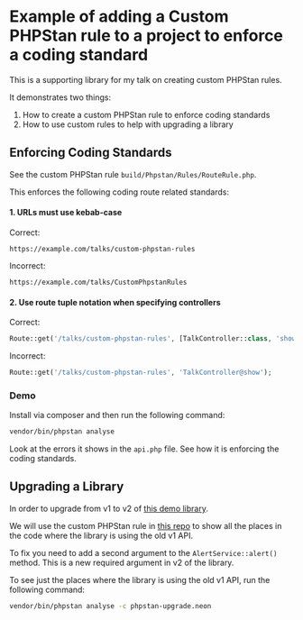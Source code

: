 # Example of adding a Custom PHPStan rule to a project to enforce a coding standard

This is a supporting library for my talk on creating custom PHPStan rules.

It demonstrates two things:

1. How to create a custom PHPStan rule to enforce coding standards
2. How to use custom rules to help with upgrading a library


## Enforcing Coding Standards

See the custom PHPStan rule `build/Phpstan/Rules/RouteRule.php`.

This enforces the following coding route related standards:

#### 1. URLs must use kebab-case

Correct:
```
https://example.com/talks/custom-phpstan-rules
```

Incorrect:
```
https://example.com/talks/CustomPhpstanRules
```


#### 2. Use route tuple notation when specifying controllers

Correct:
```php
Route::get('/talks/custom-phpstan-rules', [TalkController::class, 'show']);
```

Incorrect:
```php
Route::get('/talks/custom-phpstan-rules', 'TalkController@show');
```


### Demo

Install via composer and then run the following command:

```bash
vendor/bin/phpstan analyse
```

Look at the errors it shows in the `api.php` file. See how it is enforcing the coding standards.


## Upgrading a Library

In order to upgrade from v1 to v2 of [this demo library](https://github.com/DaveLiddament/custom-phpstan-rules-talk-demo-library).

We will use the custom PHPStan rule in [this repo](https://github.com/DaveLiddament/custom-phpstan-rules-talk-demo-upgrade-rule) to show all the places in the code where the library is using the old v1 API.

To fix you need to add a second argument to the `AlertService::alert()` method. This is a new required argument in v2 of the library.



To see just the places where the library is using the old v1 API, run the following command:

```bash
vendor/bin/phpstan analyse -c phpstan-upgrade.neon
```
